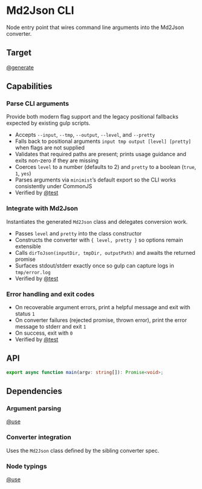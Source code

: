 # Md2Json CLI

Node entry point that wires command line arguments into the Md2Json converter.

## Target

[@generate](../../../lib/md2json/cli.ts)

## Capabilities

### Parse CLI arguments

Provide both modern flag support and the legacy positional fallbacks expected by existing gulp scripts.

- Accepts `--input`, `--tmp`, `--output`, `--level`, and `--pretty`
- Falls back to positional arguments `input tmp output [level] [pretty]` when flags are not supplied
- Validates that required paths are present; prints usage guidance and exits non-zero if they are missing
- Coerces `level` to a number (defaults to 2) and `pretty` to a boolean (`true`, `1`, `yes`)
- Parses arguments via `minimist`’s default export so the CLI works consistently under CommonJS
- Verified by [@test](../../../tests/lib/md2json-cli/md2json.cli.spec.ts)

### Integrate with Md2Json

Instantiates the generated `Md2Json` class and delegates conversion work.

- Passes `level` and `pretty` into the class constructor
- Constructs the converter with `{ level, pretty }` so options remain extensible
- Calls `dirToJson(inputDir, tmpDir, outputPath)` and awaits the returned promise
- Surfaces stdout/stderr exactly once so gulp can capture logs in `tmp/error.log`
- Verified by [@test](../../../tests/lib/md2json-cli/md2json.cli.spec.ts)

### Error handling and exit codes

- On recoverable argument errors, print a helpful message and exit with status `1`
- On converter failures (rejected promise, thrown error), print the error message to stderr and exit `1`
- On success, exit with `0`
- Verified by [@test](../../../tests/lib/md2json-cli/md2json.cli.spec.ts)

## API

```typescript { .api }
export async function main(argv: string[]): Promise<void>;
```

## Dependencies

### Argument parsing

[@use](minimist)

### Converter integration

Uses the `Md2Json` class defined by the sibling converter spec.

### Node typings

[@use](@types/node)
